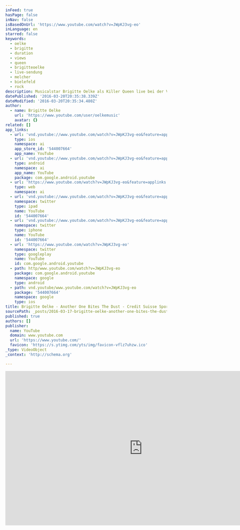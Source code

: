 ```yaml
---
inFeed: true
hasPage: false
inNav: false
isBasedOnUrl: 'https://www.youtube.com/watch?v=JWpKJ3vg-eo'
inLanguage: en
starred: false
keywords:
  - oelke
  - brigitte
  - duration
  - views
  - queen
  - brigitteoelke
  - live-sendung
  - melcher
  - bielefeld
  - rock
description: Musicalstar Brigitte Oelke als Killer Queen live bei der Verleihung der Credit Suisse Sports Awards 2012 auf SF1 // Recorded during rehearsals for the TV live show 12/16/2012)
datePublished: '2016-03-20T20:35:38.339Z'
dateModified: '2016-03-20T20:35:34.480Z'
author:
  - name: Brigitte Oelke
    url: 'https://www.youtube.com/user/oelkemusic'
    avatar: {}
related: []
app_links:
  - url: 'vnd.youtube://www.youtube.com/watch?v=JWpKJ3vg-eo&feature=applinks'
    type: ios
    namespace: ai
    app_store_id: '544007664'
    app_name: YouTube
  - url: 'vnd.youtube://www.youtube.com/watch?v=JWpKJ3vg-eo&feature=applinks'
    type: android
    namespace: ai
    app_name: YouTube
    package: com.google.android.youtube
  - url: 'https://www.youtube.com/watch?v=JWpKJ3vg-eo&feature=applinks'
    type: web
    namespace: ai
  - url: 'vnd.youtube://www.youtube.com/watch?v=JWpKJ3vg-eo&feature=applinks'
    namespace: twitter
    type: ipad
    name: YouTube
    id: '544007664'
  - url: 'vnd.youtube://www.youtube.com/watch?v=JWpKJ3vg-eo&feature=applinks'
    namespace: twitter
    type: iphone
    name: YouTube
    id: '544007664'
  - url: 'https://www.youtube.com/watch?v=JWpKJ3vg-eo'
    namespace: twitter
    type: googleplay
    name: YouTube
    id: com.google.android.youtube
  - path: http/www.youtube.com/watch?v=JWpKJ3vg-eo
    package: com.google.android.youtube
    namespace: google
    type: android
  - path: vnd.youtube/www.youtube.com/watch?v=JWpKJ3vg-eo
    package: '544007664'
    namespace: google
    type: ios
title: Brigitte Oelke - Another One Bites The Dust - Credit Suisse Sports Awards 2012
sourcePath: _posts/2016-03-17-brigitte-oelke-another-one-bites-the-dust-credit-suisse.md
published: true
authors: []
publisher:
  name: YouTube
  domain: www.youtube.com
  url: 'https://www.youtube.com/'
  favicon: 'https://s.ytimg.com/yts/img/favicon-vflz7uhzw.ico'
_type: VideoObject
_context: 'http://schema.org'

---
```

<iframe src="https://cdn.embedly.com/widgets/media.html?src=https%3A%2F%2Fwww.youtube.com%2Fembed%2FJWpKJ3vg-eo%3Ffeature%3Doembed&amp;url=https%3A%2F%2Fwww.youtube.com%2Fwatch%3Fv%3DJWpKJ3vg-eo&amp;image=https%3A%2F%2Fi.ytimg.com%2Fvi%2FJWpKJ3vg-eo%2Fhqdefault.jpg&amp;key=b7d04c9b404c499eba89ee7072e1c4f7&amp;type=text%2Fhtml&amp;schema=youtube" width="854" height="480" scrolling="no" frameborder="0" allowfullscreen="allowfullscreen" style=""></iframe>